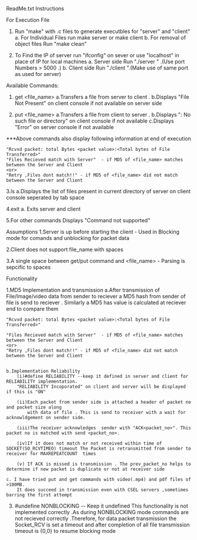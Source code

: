 ReadMe.txt
Instructions 

For Execution File 


1. Run "make" with .c files to generate executbles for "server" and "client"
	a. For Individual Files run make server or make client
	b. For removal of object files Run "make clean"

2. To Find the IP of server run "ifconfig" on sever or use "localhost" in place of IP for local machines
	a. Server side 
		Run "./server <Port Number>" .(Use port Numbers > 5000 .)
	b. Client side
		Run "./client <Server IP> <Port No>".(Make use of same port as used for server)	

Available Commands:

1. get <file_name> 
	a.Transfers a  file from server to client .
	b.Displays "File Not Present" on client console if not available on server side 
	
2. put <file_name> 
	a.Transfers a  file from client to server .
	b.Displays "<filename>: No such file or directory" on client console if not available 
	c.Displays "Error" on server console if not available 

***Above commands also display following information at end of execution

	"Rcvxd packet: total Bytes <packet value>:<Total bytes of File Transferred>"
	"Files Recieved match with Server" 	- if MD5 of <file_name> matches between the Server and Client 
	<or> 
	"Retry ,Files dont match!!" - if MD5 of <file_name> did not match between the Server and Client 

3.ls
	a.Displays the list of files present in current directory of server on client console seperated by tab space

4.exit
	a. Exits server and client 

5.For other commands
	Displays "Command not supported"


Assumptions 
1.Server is up before starting the client - Used in Blocking mode for comands 
	and unblocking for packet data

2.Client does not support file_name with spaces

3.A single space between get/put command and <file_name> - Parsing is sepcific to spaces



Functionality

1.MD5 Implementation and transmission 
 	a.After transmission of File/Image/video data from sender to reciever a MD5 hash from sender of file is send to reciever . Similarly a MD5 has value is calculated at reciever end to compare them  
 	
 	"Rcvxd packet: total Bytes <packet value>:<Total bytes of File Transferred>"
	
	"Files Recieved match with Server" 	- if MD5 of <file_name> matches between the Server and Client 
	<or> 
	"Retry ,Files dont match!!" - if MD5 of <file_name> did not match between the Server and Client 


	b.Implementation Reliability 
		(i)#define RELIABILITY --keep it defined in server and client for RELIABILITY implementation. 
		"RELIABILITY Incoporated" on client and server will be displayed if this is "ON"  

		(ii)Each packet from sender side is attached a header of packet no and packet size along
			with data of file . This is send to receiver with a wait for acknowldgement on sender side.

		(iii)The receiver acknowledges  sender with "ACK<packet_no>". This packet no is matched with send <packet_no>. 

		(iv)If it does not match or not received within time of SOCKET(SO_RCVTIMEO) timeout The Packet is retransmitted from sender to receiver for MAXREPEATCOUNT  times

		(v) If ACK is missed is transmission . The prev_packet_no helps to determine if new packet is duplicate or not at receiver side 

	c. I have tried put and get commands with video(.mp4) and pdf files of >100MB. 
		It does succeed in transmission even with CSEL servers ,sometimes barring the first attempt	


3.
	#undefine NONBLOCKING -- Keep it undefined
	This functionality is not implemented correctly .As during NONBLOCKING mode commands are not recieved correctly .Therefore, for data packet transmission the Socket_RCV is set a timeout and after completion of all file transmission timeout is {0,0} to resume blocking mode



